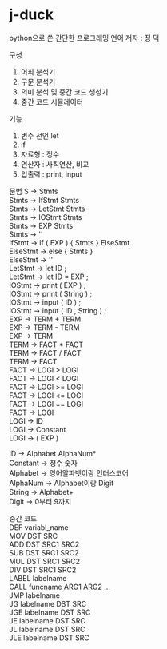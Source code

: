 # j-duck
python으로 쓴 간단한 프로그래밍 언어
저자 : 정 덕

구성
1. 어휘 분석기
2. 구문 분석기 
3. 의미 분석 및 중간 코드 생성기
4. 중간 코드 시뮬레이터

기능
1. 변수 선언 let 
2. if 
3. 자료형 : 정수 
4. 연산자 : 사칙연산, 비교 
5. 입출력 : print, input 

문법 
S -> Stmts \
Stmts -> IfStmt Stmts \
Stmts -> LetStmt Stmts \
Stmts -> IOStmt Stmts \
Stmts -> EXP Stmts \
Stmts -> '' \
IfStmt -> if ( EXP ) { Stmts } ElseStmt <br />
ElseStmt -> else { Stmts } <br />
ElseStmt -> '' <br />
LetStmt -> let ID ; <br />
LetStmt -> let ID = EXP ; <br />
IOStmt -> print ( EXP ) ; \
IOStmt -> print ( String ) ; <br/>
IOStmt -> input ( ID ) ; \
IOStmt -> input ( ID , String ) ; \
EXP -> TERM + TERM \
EXP -> TERM - TERM \
EXP -> TERM \
TERM -> FACT * FACT \
TERM -> FACT / FACT \
TERM -> FACT \
FACT -> LOGI > LOGI \
FACT -> LOGI < LOGI \
FACT -> LOGI >= LOGI \
FACT -> LOGI <= LOGI \
FACT -> LOGI == LOGI \
FACT -> LOGI \
LOGI -> ID \
LOGI -> Constant <br />
LOGI -> ( EXP )

ID -> Alphabet AlphaNum* \
Constant -> 정수 숫자 \
Alphabet -> 영어알파벳이랑 언더스코어 \
AlphaNum -> Alphabet이랑 Digit \
String -> Alphabet+ \
Digit -> 0부터 9까지 <br />


중간 코드 \
DEF variabl_name \
MOV DST SRC<br/>
ADD DST SRC1 SRC2<br/>
SUB DST SRC1 SRC2<br/>
MUL DST SRC1 SRC2<br/>
DIV DST SRC1 SRC2<br/>
LABEL labelname<br/>
CALL funcname ARG1 ARG2 ...<br/>
JMP labelname<br/>
JG labelname DST SRC<br/>
JGE labelname DST SRC<br/>
JE labelname DST SRC<br/>
JL labelname DST SRC<br/>
JLE labelname DST SRC<br/>
